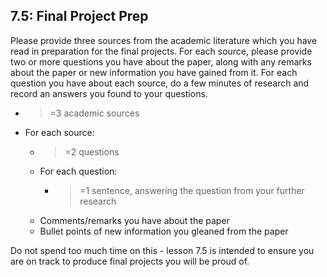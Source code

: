 
7.5: Final Project Prep
---

Please provide three sources from the academic literature which you have read in preparation for the final projects.
For each source, please provide two or more questions you have about the paper, along with any remarks about the paper or new information you have gained from it.
For each question you have about each source, do a few minutes of research and record an answers you found to your questions.

- >=3 academic sources
- For each source:
    - >=2 questions
    - For each question:
        - >=1 sentence, answering the question from your further research
    - Comments/remarks you have about the paper
    - Bullet points of new information you gleaned from the paper

Do not spend too much time on this - lesson 7.5 is intended to ensure you are on track to produce final projects you will be proud of.
